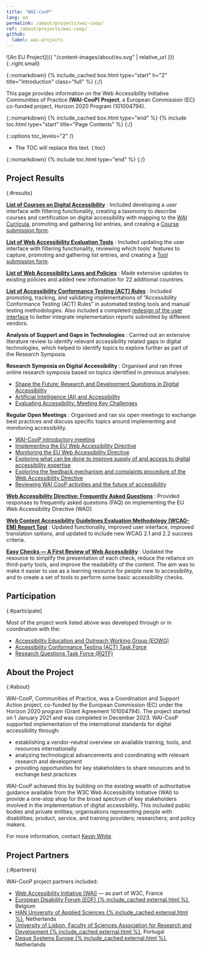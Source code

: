 ```yaml
---
title: "WAI-CooP"
lang: en
permalink: /about/projects/wai-coop/
ref: /about/projects/wai-coop/
github:
  label: wai-projects
---
```


![An EU Project]({{ "/content-images/about/eu.svg" | relative_url }}){:.right.small}

{::nomarkdown}
{% include_cached box.html type="start" h="2" title="Introduction" class="full" %}
{:/}

This page provides information on the Web Accessibility Initiative Communities of Practice **(WAI-CooP) Project**, a European Commission (EC) co-funded project, Horizon 2020 Program (101004794).

{::nomarkdown}
{% include_cached box.html type="end" %}
{% include toc.html type="start" title="Page Contents" %}
{:/}

{::options toc_levels="2" /}

-   The TOC will replace this text.
{:toc}


{::nomarkdown}
{% include toc.html type="end" %}
{:/}

## Project Results
{:#results}

**[List of Courses on Digital Accessibility](https://www.w3.org/WAI/courses/list/)**
:  Included developing a user interface with filtering functionality, creating a taxonomy to describe courses and certification on digital accessibility with mapping to the [WAI Curricula](https://www.w3.org/WAI/curricula/), promoting and gathering list entries, and creating a [Course submission form](https://www.w3.org/WAI/courses/submission/).

**[List of Web Accessibility Evaluation Tools](https://www.w3.org/WAI/test-evaluate/tools/list/)**
:  Included updating the user interface with filtering functionality, reviewing which tools' features to capture, promoting and gathering list entries, and creating a [Tool submission form](https://www.w3.org/WAI/test-evaluate/tools/submit-a-tool/).

**[List of Web Accessibility Laws and Policies](https://www.w3.org/WAI/policies/)**
:  Made extensive updates to existing policies and added new information for 22 additional countries.

**[List of Accessibility Conformance Testing (ACT) Rules](https://www.w3.org/WAI/standards-guidelines/act/rules/)**
:  Included promoting, tracking, and validating implementations of “Accessibility Conformance Testing (ACT) Rules” in automated testing tools and manual testing methodologies. Also included a completed [redesign of the user interface](https://www.w3.org/WAI/standards-guidelines/act/implementations/) to better integrate implementation reports submitted by different vendors.

**Analysis of Support and Gaps in Technologies**
:  Carried out an extensive literature review to identify relevant accessibility related gaps in digital technologies, which helped to identify topics to explore further as part of the Research Symposia.

**Research Symposia on Digital Accessibility**
: Organised and ran three online research symposia based on topics identified in previous analyses:
  * [Shape the Future: Research and Development Questions in Digital Accessibility](https://www.w3.org/WAI/about/projects/wai-coop/symposium1/)
  * [Artificial Intelligence (AI) and Accessibility](https://www.w3.org/WAI/research/ai2023/)
  * [Evaluating Accessibility: Meeting Key Challenges](https://www.w3.org/WAI/about/projects/wai-coop/symposium3/)

**Regular Open Meetings**
: Organised and ran six open meetings to exchange best practices and discuss specific topics around implementing and monitoring accessibility.
  * [WAI-CooP introductory meeting](https://www.edf-feph.org/events-slug/wai-coop-first-open-meeting/)
  * [Implementing the EU Web Accessibility Directive](https://www.edf-feph.org/events-slug/wai-coop-open-meeting2/)
  * [Monitoring the EU Web Accessibility Directive](https://www.edf-feph.org/events-slug/wai-coop-online-meeting/)
  * [Exploring what can be done to improve supply of and access to digital accessibility expertise](https://www.edf-feph.org/events-slug/wai-coop-open-meeting-11-october-2022/)
  * [Exploring the feedback mechanism and complaints procedure of the Web Accessibility Directive](https://www.edf-feph.org/events-slug/wai-coop-open-meeting-7-march-2023/)
  * [Reviewing WAI CooP activities and the future of accessibility](https://www.edf-feph.org/events-slug/wai-coop-open-meeting-14-november-2023/)

**[Web Accessibility Directive: Frequently Asked Questions](https://web-directive.eu/)**
:  Provided responses to frequently asked questions (FAQ) on implementing the EU Web Accessibility Directive (WAD).

**[Web Content Accessibility Guidelines Evaluation Methodology (WCAG-EM) Report Tool](https://www.w3.org/WAI/eval/report-tool/)**
:  Updated functionality, improved user interface, improved translation options, and updated to include new WCAG 2.1 and 2.2 success criteria.

**[Easy Checks &mdash; A First Review of Web Accessibility](https://www.w3.org/WAI/test-evaluate/easy-checks/)**
:  Updated the resource to simplify the presentation of each check, reduce the reliance on third-party tools, and improve the readability of the content. The aim was to make it easier to use as a learning resource for people new to accessibility, and to create a set of tools to perform some basic accessibility checks.

## Participation
{:#participate}

Most of the project work listed above was developed through or in coordination with the:

-   [Accessibility Education and Outreach Working Group (EOWG)](/about/groups/eowg/)
-   [Accessibility Conformance Testing (ACT) Task Force](/about/groups/task-forces/conformance-testing/)
-   [Research Questions Task Force (RQTF)](/about/groups/task-forces/research-questions/)

## About the Project
{:#about}

WAI-CooP, Communities of Practice, was a Coordination and Support Action project, co-funded by the European Commission (EC) under the Horizon 2020 program (Grant Agreement 101004794). The project started on 1 January 2021 and was completed in December 2023. WAI-CooP supported implementation of the international standards for digital accessibility through:

-   establishing a vendor-neutral overview on available training, tools, and resources internationally
-   analyzing technological advancements and coordinating with relevant research and development
-   providing opportunities for key stakeholders to share resources and to exchange best practices

WAI-CooP achieved this by building on the existing wealth of authoritative guidance available from the W3C Web Accessibility Initiative (WAI) to provide a one-stop shop for the broad spectrum of key stakeholders involved in the implementation of digital accessibility. This included public bodies and private entities; organisations representing people with disabilities; product, service, and training providers; researchers; and policy makers.

For more information, contact [Kevin White](https://www.w3.org/staff/#kevin).

## Project Partners
{:#partners}

WAI-CooP project partners included:

-   [Web Accessibility Initiative (WAI)](https://www.w3.org/WAI/) &mdash; as part of W3C, France
-   [European Disability Forum (EDF) {% include_cached external.html %}](https://www.edf-feph.org/), Belgium
-   [HAN University of Applied Sciences {% include_cached external.html %}](https://hanuniversity.com/en/), Netherlands
-   [University of Lisbon, Faculty of Sciences Association for Research and Development {% include_cached external.html %}](http://www.fciencias-id.pt/), Portugal
-   [Deque Systems Europe {% include_cached external.html %}](https://www.deque.com/), Netherlands
